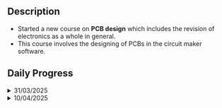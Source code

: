  ## Description
- Started a new course on **PCB design** which includes the revision of electronics as a whole in general.
- This course involves the designing of PCBs in the circuit maker software.

## Daily Progress

<details>
 <summary>31/03/2025</summary>
 
 - **Electronics** is derived from the word **electron**
 - There are two branches :
   ```mermaid
     graph TD;
     Electronics-->Analog
     Electronics-->Digital
   ```
 - **Analog Electronics** is a branch of electronics that deals with the time-varying electrical signals whereas **Digital Electronics** deals with data that is binary in the forms of 0's and 1's.
 - A multimeter is a low-cost all-in-one meter that measures various parameters such as voltage, current, frequency, test diodes, passive component values, and so on.
 - Some of the passive components are :
   ```mermaid
   graph TD;
   Passive-->Resistor
   Passive-->Capacitor
   Passive-->Inductor
   ```
- **Digital Electronics** is a two-state logic (0 or 1). Digital systems always approximate the output.
- The International System of Units or **SI Unit** is the widely accepted measurement unit.
-  *Scientific Notation* is the standard way of writing numbers in mathematics.
-  All components in digital electronics are in terms of *Integrated Circuits*.
</details>

<details>
 <summary>10/04/2025</summary>

 - **Atomic Weight** = Number of protons + Number of neutrons
 - *Electrons* are the negatively charged carriers and *holes* are the positively charged carriers.
 - Electron flow results in a current flow called **electron current** and the current that results from the flow of holes is called **conventional current**.
 - **Current** is defined as the amount of charge flowing per unit of time,i.e
          $`
            I=Q/C
   `$
 - Current flows from *higher potential* to *lower potential* (from (+) to (-)).Current comes out of the higher potential.
 - The power expression is given by $` P=V*I `$.
 - **Voltage** is defined as potential energy per unit charge i.e $` 1V=1 J/1 C `$.
 - The positive Part of the battery is *anode* and the negative part of the battery is the *cathode*.
 - If we interchange the leads of measurement like cathode to + and anode to - then we are measuring the negative voltage.
 - In the series connection of the batteries the current flowing through all remains the same and the voltage gets added up, whereas in parallel the current gets divided and voltages remain the same.
 - DC motors, attenuators, etc works on the principle of Electromagnetic induction given  by Micheal Faraday.
 - Photoelectric effect by Albert Einstein. Photon energy causes the excitation of electrons i.e $` E(ev)=h*v `$ where E is energy, h is Planck's constant, and v is the frequency that is given by $` v= c/ lambda `$
 - Types of  dependent sources
   ```mermaid
   graph TD
      Dependent-->VCVS
      Dependent-->CCVS
      Dependent-->VCCS
      Dependent-->CCCS
   ``` 
 - A current that varies as a function of time is called as **Alternating Current**.
 - Root Mean Square (RMS) value of voltage = $` Vrms=Vm/2 `$
 - $` Vpp=2\sqrt{2} *Vrms `$ is the peak to peak voltage.
 - **Ohm's Law** states that "Voltage is proportional to the current that is independent of the process parameters."
   $` V=I*R `$
 - Power is defined as the rate of change in energy.
   $` P=V*dQ/dt `$
 - Instantaneous Power in the steady-state AC circuit is given by
   $` Pmax= Imax*Vmax `$
 - Maximum Instantaneous Power in the steady AC circuit is given by
   $` Pmax= Vp*Ip*cos(phi) `$
 - 
   
 </details>
